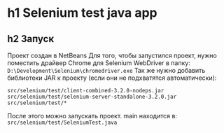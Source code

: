 h1 Selenium test java app
=====================
h2 Запуск
-----------------------------------
Проект создан в NetBeans
Для того, чтобы запустился проект, нужно поместить драйвер Chrome для
Selenium WebDriver в папку:
`D:\Development\Selenium\chromedriver.exe`
Так же нужно добавить библиотеки JAR к проекту (если они не подхватятся автоматически):
```
src/selenium/test/client-combined-3.2.0-nodeps.jar
src/selenium/test/selenium-server-standalone-3.2.0.jar
src/selenium/test/*
```
После этого можно запускать проект.
main находится в:
`src/selenium/test/SeleniumTest.java`

